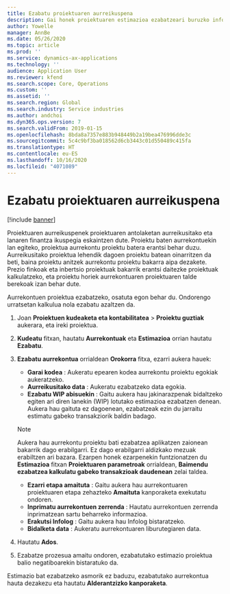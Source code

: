 ```yaml
---
title: Ezabatu proiektuaren aurreikuspena
description: Gai honek proiektuaren estimazioa ezabatzeari buruzko informazioa eskaintzen du amaitu ondoren.
author: Yowelle
manager: AnnBe
ms.date: 05/26/2020
ms.topic: article
ms.prod: ''
ms.service: dynamics-ax-applications
ms.technology: ''
audience: Application User
ms.reviewer: kfend
ms.search.scope: Core, Operations
ms.custom: ''
ms.assetid: ''
ms.search.region: Global
ms.search.industry: Service industries
ms.author: andchoi
ms.dyn365.ops.version: 7
ms.search.validFrom: 2019-01-15
ms.openlocfilehash: 8bda8a7357e883b948449b2a19bea476996dde3c
ms.sourcegitcommit: 5c4c9bf3ba018562d6cb3443c01d550489c415fa
ms.translationtype: HT
ms.contentlocale: eu-ES
ms.lasthandoff: 10/16/2020
ms.locfileid: "4071089"
---
```

# <a name="eliminate-a-project-estimate"></a>Ezabatu proiektuaren aurreikuspena

[!include [banner](../includes/banner.md)]

Proiektuaren aurreikuspenek proiektuaren antolaketan aurreikusitako eta lanaren finantza ikuspegia eskaintzen dute. Proiektu baten aurrekontuekin lan egiteko, proiektua aurrekontu proiektu batera erantsi behar duzu. Aurreikusitako proiektua lehendik dagoen proiektu batean oinarritzen da beti, baina proiektu anitzek aurrekontu proiektu bakarra aipa dezakete. Prezio finkoak eta inbertsio proiektuak bakarrik erantsi daitezke proiektuak kalkulatzeko, eta proiektu horiek aurrekontuaren proiektuaren talde berekoak izan behar dute.

Aurrekontuen proiektua ezabatzeko, osatuta egon behar du. Ondorengo urratsetan kalkulua nola ezabatu azaltzen da.

1. Joan **Proiektuen kudeaketa eta kontabilitatea** > **Proiektu guztiak** aukerara, eta ireki proiektua. 
2. **Kudeatu** fitxan, hautatu **Aurrekontuak** eta **Estimazioa** orrian hautatu **Ezabatu**.
3. **Ezabatu aurrekontua** orrialdean **Orokorra** fitxa, ezarri aukera hauek:

   - **Garai kodea** : Aukeratu epearen kodea aurrekontu proiektu egokiak aukeratzeko. 
   - **Aurreikusitako data** : Aukeratu ezabatzeko data egokia.
   - **Ezabatu WIP abisuekin** : Gaitu aukera hau jakinarazpenak bidaltzeko egiten ari diren lanekin (WIP) lotutako estimazioa ezabatzen denean. Aukera hau gaituta ez dagoenean, ezabatzeak ezin du jarraitu estimatu gabeko transakziorik baldin badago. 
   > [!NOTE]
   > Aukera hau aurrekontu proiektu bati ezabatzea aplikatzen zaionean bakarrik dago erabilgarri. Ez dago erabilgarri aldizkako mezuak erabiltzen ari bazara. Ezarpen honek ezarpenekin funtzionatzen du **Estimazioa** fitxan **Proiektuaren parametroak** orrialdean, **Baimendu ezabatzea kalkulatu gabeko transakzioak daudenean** zelai taldea.
   - **Ezarri etapa amaituta** : Gaitu aukera hau aurrekontuaren proiektuaren etapa zehazteko **Amaituta** kanporaketa exekutatu ondoren.
   - **Inprimatu aurrekontuen zerrenda** : Hautatu aurrekontuen zerrenda inprimatzean sartu beharreko informazioa.
   - **Erakutsi Infolog** : Gaitu aukera hau Infolog bistaratzeko.
   - **Bidalketa data** : Aukeratu aurrekontuaren liburutegiaren data.

4.  Hautatu **Ados**.
5. Ezabatze prozesua amaitu ondoren, ezabatutako estimazio proiektua balio negatiboarekin bistaratuko da. 

Estimazio bat ezabatzeko asmorik ez baduzu, ezabatutako aurrekontua hauta dezakezu eta hautatu **Alderantzizko kanporaketa**.   
